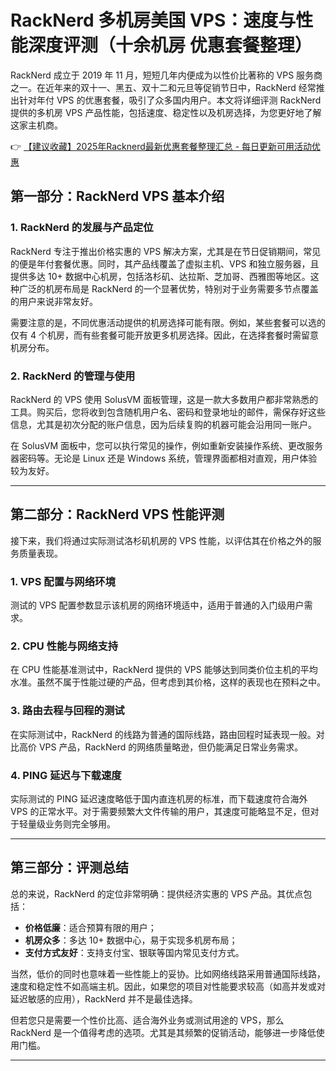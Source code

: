 # RackNerd 多机房美国 VPS：速度与性能深度评测（十余机房 优惠套餐整理）

RackNerd 成立于 2019 年 11 月，短短几年内便成为以性价比著称的 VPS 服务商之一。在近年来的双十一、黑五、双十二和元旦等促销节日中，RackNerd 经常推出针对年付 VPS 的优惠套餐，吸引了众多国内用户。本文将详细评测 RackNerd 提供的多机房 VPS 产品性能，包括速度、稳定性以及机房选择，为您更好地了解这家主机商。

👉 [【建议收藏】2025年Racknerd最新优惠套餐整理汇总 - 每日更新可用活动优惠](https://bit.ly/Rack_Nerd)

## 第一部分：RackNerd VPS 基本介绍

### 1. RackNerd 的发展与产品定位

RackNerd 专注于推出价格实惠的 VPS 解决方案，尤其是在节日促销期间，常见的便是年付套餐优惠。同时，其产品线覆盖了虚拟主机、VPS 和独立服务器，且提供多达 10+ 数据中心机房，包括洛杉矶、达拉斯、芝加哥、西雅图等地区。这种广泛的机房布局是 RackNerd 的一个显著优势，特别对于业务需要多节点覆盖的用户来说非常友好。

需要注意的是，不同优惠活动提供的机房选择可能有限。例如，某些套餐可以选的仅有 4 个机房，而有些套餐可能开放更多机房选择。因此，在选择套餐时需留意机房分布。

### 2. RackNerd 的管理与使用

RackNerd 的 VPS 使用 SolusVM 面板管理，这是一款大多数用户都非常熟悉的工具。购买后，您将收到包含随机用户名、密码和登录地址的邮件，需保存好这些信息，尤其是初次分配的账户信息，因为后续复购的机器可能会沿用同一账户。

在 SolusVM 面板中，您可以执行常见的操作，例如重新安装操作系统、更改服务器密码等。无论是 Linux 还是 Windows 系统，管理界面都相对直观，用户体验较为友好。

---

## 第二部分：RackNerd VPS 性能评测

接下来，我们将通过实际测试洛杉矶机房的 VPS 性能，以评估其在价格之外的服务质量表现。

### 1. VPS 配置与网络环境

测试的 VPS 配置参数显示该机房的网络环境适中，适用于普通的入门级用户需求。

### 2. CPU 性能与网络支持

在 CPU 性能基准测试中，RackNerd 提供的 VPS 能够达到同类价位主机的平均水准。虽然不属于性能过硬的产品，但考虑到其价格，这样的表现也在预料之中。

### 3. 路由去程与回程的测试

在实际测试中，RackNerd 的线路为普通的国际线路，路由回程时延表现一般。对比高价 VPS 产品，RackNerd 的网络质量略逊，但仍能满足日常业务需求。

### 4. PING 延迟与下载速度

实际测试的 PING 延迟速度略低于国内直连机房的标准，而下载速度符合海外 VPS 的正常水平。对于需要频繁大文件传输的用户，其速度可能略显不足，但对于轻量级业务则完全够用。

---

## 第三部分：评测总结

总的来说，RackNerd 的定位非常明确：提供经济实惠的 VPS 产品。其优点包括：
- **价格低廉**：适合预算有限的用户；
- **机房众多**：多达 10+ 数据中心，易于实现多机房布局；
- **支付方式友好**：支持支付宝、银联等国内常见支付方式。

当然，低价的同时也意味着一些性能上的妥协。比如网络线路采用普通国际线路，速度和稳定性不如高端主机。因此，如果您的项目对性能要求较高（如高并发或对延迟敏感的应用），RackNerd 并不是最佳选择。

但若您只是需要一个性价比高、适合海外业务或测试用途的 VPS，那么 RackNerd 是一个值得考虑的选项。尤其是其频繁的促销活动，能够进一步降低使用门槛。

---